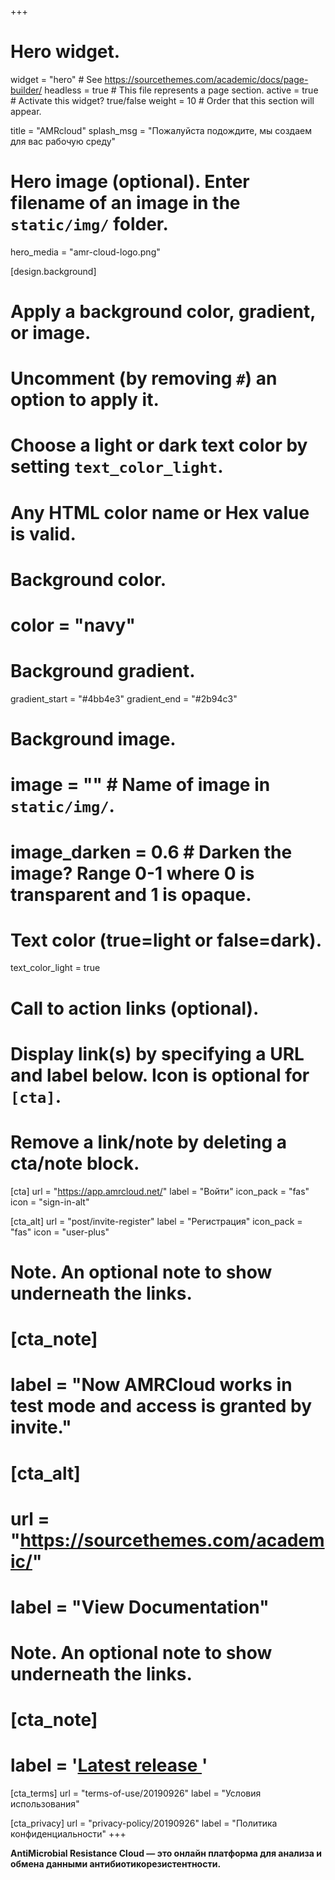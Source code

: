 +++
# Hero widget.
widget = "hero"  # See https://sourcethemes.com/academic/docs/page-builder/
headless = true  # This file represents a page section.
active = true  # Activate this widget? true/false
weight = 10  # Order that this section will appear.

title = "AMRcloud"
splash_msg = "Пожалуйста подождите, мы создаем для вас рабочую среду"

# Hero image (optional). Enter filename of an image in the `static/img/` folder.
hero_media = "amr-cloud-logo.png"

[design.background]
  # Apply a background color, gradient, or image.
  #   Uncomment (by removing `#`) an option to apply it.
  #   Choose a light or dark text color by setting `text_color_light`.
  #   Any HTML color name or Hex value is valid.

  # Background color.
  # color = "navy"
  
  # Background gradient.
  gradient_start = "#4bb4e3"
  gradient_end = "#2b94c3"
  
  # Background image.
  # image = ""  # Name of image in `static/img/`.
  # image_darken = 0.6  # Darken the image? Range 0-1 where 0 is transparent and 1 is opaque.

  # Text color (true=light or false=dark).
  text_color_light = true

# Call to action links (optional).
#   Display link(s) by specifying a URL and label below. Icon is optional for `[cta]`.
#   Remove a link/note by deleting a cta/note block.
[cta]
  url = "https://app.amrcloud.net/"
  label = "Войти"
  icon_pack = "fas"
  icon = "sign-in-alt"

[cta_alt]
  url = "post/invite-register"
  label = "Регистрация"
  icon_pack = "fas"
  icon = "user-plus"

# Note. An optional note to show underneath the links.
# [cta_note]
#  label = "Now AMRCloud works in test mode and access is granted by invite."

# [cta_alt]
#   url = "https://sourcethemes.com/academic/"
#   label = "View Documentation"

# Note. An optional note to show underneath the links.
# [cta_note]
#   label = '<a id="academic-release" href="https://sourcethemes.com/academic/updates" data-repo="gcushen/hugo-academic">Latest release <!-- V --></a>'

[cta_terms]
  url = "terms-of-use/20190926"
  label = "Условия использования"

[cta_privacy]
  url = "privacy-policy/20190926"
  label = "Политика конфиденциальности"
+++

**AntiMicrobial Resistance Cloud — это онлайн платформа для анализа и обмена данными антибиотикорезистентности.**
